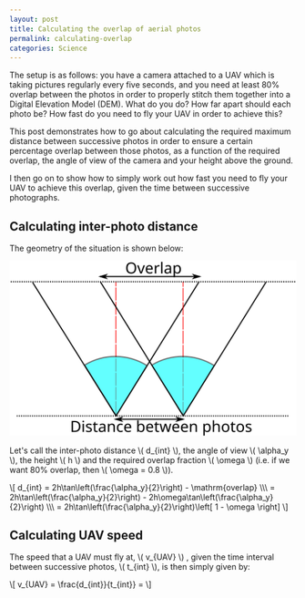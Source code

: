 ```yaml
---
layout: post
title: Calculating the overlap of aerial photos
permalink: calculating-overlap
categories: Science
---
```


The setup is as follows: you have a camera attached to a UAV which is taking pictures regularly every five seconds, and you need at least 80% overlap between the photos in order to properly stitch them together into a Digital Elevation Model (DEM). What do you do? How far apart should each photo be? How fast do you need to fly your UAV in order to achieve this?

This post demonstrates how to go about calculating the required maximum distance between successive photos in order to ensure a certain percentage overlap between those photos, as a function of the required overlap, the angle of view of the camera and your height above the ground.

I then go on to show how to simply work out how fast you need to fly your UAV to achieve this overlap, given the time between successive photographs.

<!--more-->

## Calculating inter-photo distance

The geometry of the situation is shown below:

![geometry of overlap](/public/media/calculating-overlap/overlap.svg)

Let's call the inter-photo distance \\( d\_{int} \\), the angle of view \\( \\alpha\_y \\), the height \\( h \\) and the required overlap fraction \\( \\omega \\) (i.e. if we want 80% overlap, then \\( \\omega = 0.8 \\)).

\\[ d_{int} = 2h\\tan\\left(\\frac{\\alpha_y}{2}\\right) - \\mathrm{overlap} \\\\\\
= 2h\\tan\\left(\\frac{\\alpha_y}{2}\\right) - 2h\\omega\\tan\\left(\\frac{\\alpha_y}{2}\\right) \\\\\\
= 2h\\tan\\left(\\frac{\\alpha_y}{2}\\right)\\left[ 1 - \\omega \\right] \\]

## Calculating UAV speed

The speed that a UAV must fly at, \\( v\_{UAV} \\) , given the time interval between successive photos, \\( t_{int} \\), is then simply given by:

\\[ v\_{UAV} = \\frac{d\_{int}}{t\_{int}} = \\]
